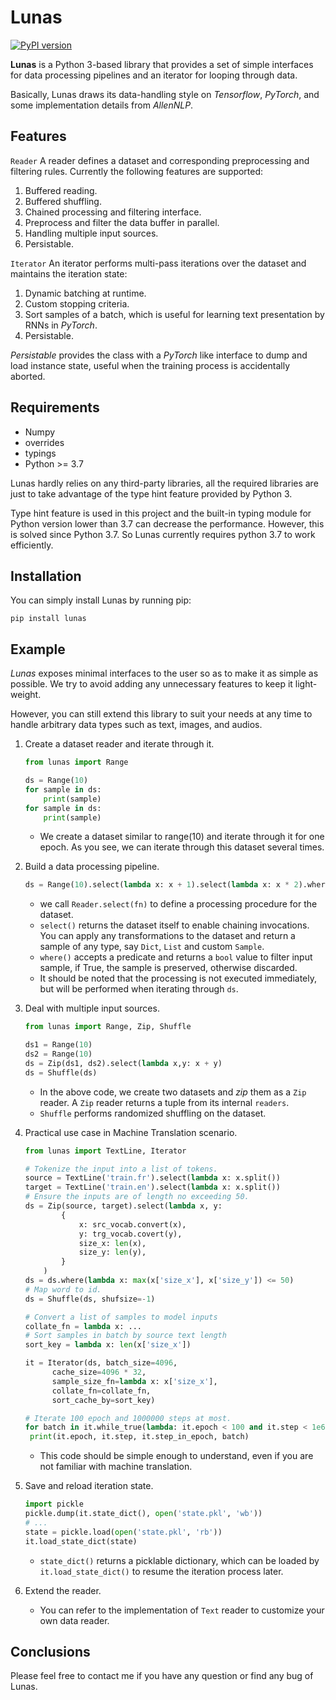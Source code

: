 
# Lunas

[![PyPI version](https://img.shields.io/badge/pypi-v0.3.1-limegreen.svg)](https://github.com/pluiez/lunas)

**Lunas** is a Python 3-based library that provides a set of simple interfaces for data processing pipelines and an iterator for looping through data.

Basically, Lunas draws its data-handling style on *Tensorflow*, *PyTorch*, and some implementation details from *AllenNLP*.

## Features

`Reader` A reader defines a dataset and corresponding preprocessing and filtering rules. Currently the following features are supported:

1. Buffered reading.
2. Buffered shuffling.
3. Chained processing and filtering interface.
4. Preprocess and filter the data buffer in parallel.
5. Handling multiple input sources.
6. Persistable.

`Iterator` An iterator performs multi-pass iterations over the dataset and maintains the iteration state:

1. Dynamic batching at runtime.
2. Custom stopping criteria.
3. Sort samples of a batch, which is useful for learning text presentation by RNNs in *PyTorch*.
4. Persistable.

*Persistable* provides the class with a *PyTorch* like interface to dump and load instance state, useful when the training process is accidentally aborted.

## Requirements

- Numpy
- overrides
- typings
- Python >= 3.7

Lunas hardly relies on any third-party libraries, all the required libraries are just
to take advantage of the type hint feature provided by Python 3.

Type hint feature is used in this project and the built-in typing module for Python version lower than 3.7 can decrease the performance. However, this is solved since Python 3.7. So Lunas currently requires python 3.7 to work efficiently.

## Installation

You can simply install Lunas by running pip:

```
pip install lunas
```

## Example

*Lunas* exposes minimal interfaces to the user so as to make it as simple as possible. We try to avoid adding any unnecessary features to keep it light-weight.

However, you can still extend this library to suit your needs at any time to handle arbitrary data types such as text, images, and audios.

1. Create a dataset reader and iterate through it.

   ```python
   from lunas import Range

   ds = Range(10)
   for sample in ds:
       print(sample)
   for sample in ds:
       print(sample)
   ```

   - We create a dataset similar to range(10) and iterate through it for one epoch.
   As you see, we can iterate through this dataset several times.

2. Build a data processing pipeline.

   ```python
   ds = Range(10).select(lambda x: x + 1).select(lambda x: x * 2).where(lambda x: x % 2 == 0)
   ```

   - we call `Reader.select(fn)` to define a processing procedure for the dataset.
   - `select()` returns the dataset itself to enable chaining invocations. You can apply any transformations to the dataset and return a sample of any type, say `Dict`, `List` and custom `Sample`.
   - `where()` accepts a predicate and returns a `bool` value to filter input sample, if True, the sample is preserved, otherwise discarded.
   - It should be noted that the processing is not executed immediately, but will be performed when iterating through `ds`.

3. Deal with multiple input sources.

   ```python
   from lunas import Range, Zip, Shuffle

   ds1 = Range(10)
   ds2 = Range(10)
   ds = Zip(ds1, ds2).select(lambda x,y: x + y)
   ds = Shuffle(ds)
   ```

   - In the above code, we create two datasets and *zip* them as a `Zip` reader. A `Zip` reader returns a tuple from its internal `readers`.
   - `Shuffle` performs randomized shuffling on the dataset.

4. Practical use case in Machine Translation scenario.

   ```python
   from lunas import TextLine, Iterator

   # Tokenize the input into a list of tokens.
   source = TextLine('train.fr').select(lambda x: x.split())
   target = TextLine('train.en').select(lambda x: x.split()) 
   # Ensure the inputs are of length no exceeding 50.
   ds = Zip(source, target).select(lambda x, y: 
		   {
			   x: src_vocab.convert(x),
			   y: trg_vocab.covert(y),
			   size_x: len(x),
			   size_y: len(y),
		   }
	   )
   ds = ds.where(lambda x: max(x['size_x'], x['size_y']) <= 50)
   # Map word to id.
   ds = Shuffle(ds, shufsize=-1)

   # Convert a list of samples to model inputs
   collate_fn = lambda x: ...
   # Sort samples in batch by source text length
   sort_key = lambda x: len(x['size_x'])

   it = Iterator(ds, batch_size=4096, 
	     cache_size=4096 * 32, 
	     sample_size_fn=lambda x: x['size_x'], 
	     collate_fn=collate_fn, 
	     sort_cache_by=sort_key)

   # Iterate 100 epoch and 1000000 steps at most.
   for batch in it.while_true(lambda: it.epoch < 100 and it.step < 1e6):
   	print(it.epoch, it.step, it.step_in_epoch, batch)

   ```

   - This code should be simple enough to understand, even if you are not familiar with machine translation.

2. Save and reload iteration state.

   ```python
   import pickle
   pickle.dump(it.state_dict(), open('state.pkl', 'wb'))
   # ...
   state = pickle.load(open('state.pkl', 'rb'))
   it.load_state_dict(state)
   ```

   - `state_dict()` returns a picklable dictionary, which can be loaded by `it.load_state_dict()` to resume the iteration process later.

3. Extend the reader.

   - You can refer to the implementation of `Text` reader to customize your own data reader.

## Conclusions

Please feel free to contact me if you have any question or find any bug of Lunas.